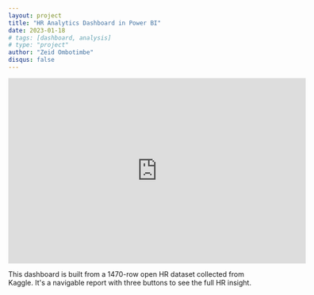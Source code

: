 ```yaml
---
layout: project
title: "HR Analytics Dashboard in Power BI"
date: 2023-01-18
# tags: [dashboard, analysis]
# type: "project"
author: "Zeid Ombotimbe"
disqus: false
---
```



<iframe title="Power BI HR Dashboard - Home" width="600" height="373.5" src="https://app.powerbi.com/view?r=eyJrIjoiZTk3ZmI0YWMtODYwNS00NTI0LTljM2QtNjU5ODUwN2Y2MWI4IiwidCI6ImRmODY3OWNkLWE4MGUtNDVkOC05OWFjLWM4M2VkN2ZmOTVhMCJ9" frameborder="0" allowFullScreen="true"></iframe>

This dashboard is built from a 1470-row open HR dataset collected from Kaggle. It's a navigable report with three buttons to see the full HR insight.
